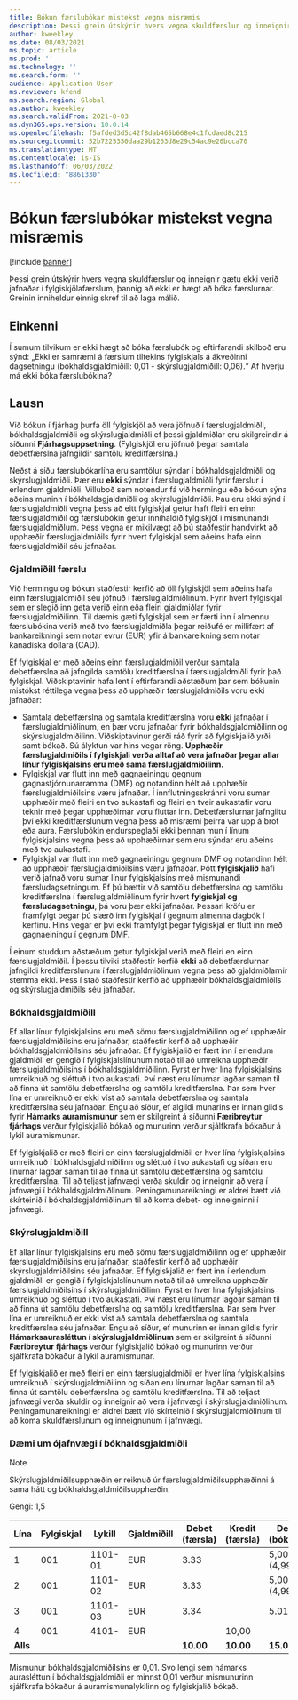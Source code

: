 ```yaml
---
title: Bókun færslubókar mistekst vegna misræmis
description: Þessi grein útskýrir hvers vegna skuldfærslur og inneignir gætu ekki verið jafnaðar í fylgiskjölafærslum, þannig að ekki er hægt að bóka færslurnar. Greinin inniheldur einnig skref til að laga málið.
author: kweekley
ms.date: 08/03/2021
ms.topic: article
ms.prod: ''
ms.technology: ''
ms.search.form: ''
audience: Application User
ms.reviewer: kfend
ms.search.region: Global
ms.author: kweekley
ms.search.validFrom: 2021-8-03
ms.dyn365.ops.version: 10.0.14
ms.openlocfilehash: f5afded3d5c42f8dab465b668e4c1fcdaed8c215
ms.sourcegitcommit: 52b7225350daa29b1263d8e29c54ac9e20bcca70
ms.translationtype: MT
ms.contentlocale: is-IS
ms.lasthandoff: 06/03/2022
ms.locfileid: "8861330"
---
```

# <a name="journal-posting-failure-because-of-imbalance"></a>Bókun færslubókar mistekst vegna misræmis

[!include [banner](../includes/banner.md)]

Þessi grein útskýrir hvers vegna skuldfærslur og inneignir gætu ekki verið jafnaðar í fylgiskjölafærslum, þannig að ekki er hægt að bóka færslurnar. Greinin inniheldur einnig skref til að laga málið.

## <a name="symptom"></a>Einkenni

Í sumum tilvikum er ekki hægt að bóka færslubók og eftirfarandi skilboð eru sýnd: „Ekki er samræmi á færslum tiltekins fylgiskjals á ákveðinni dagsetningu (bókhaldsgjaldmiðill: 0,01 - skýrslugjaldmiðill: 0,06).“ Af hverju má ekki bóka færslubókina?

## <a name="resolution"></a>Lausn

Við bókun í fjárhag þurfa öll fylgiskjöl að vera jöfnuð í færslugjaldmiðli, bókhaldsgjaldmiðli og skýrslugjaldmiðli ef þessi gjaldmiðlar eru skilgreindir á síðunni **Fjárhagsuppsetning**. (Fylgiskjöl eru jöfnuð þegar samtala debetfærslna jafngildir samtölu kreditfærslna.)

Neðst á síðu færslubókarlína eru samtölur sýndar í bókhaldsgjaldmiðli og skýrslugjaldmiðli. Þær eru **ekki** sýndar í færslugjaldmiðli fyrir færslur í erlendum gjaldmiðli. Villuboð sem notendur fá við hermingu eða bókun sýna aðeins muninn í bókhaldsgjaldmiðli og skýrslugjaldmiðli. Þau eru ekki sýnd í færslugjaldmiðli vegna þess að eitt fylgiskjal getur haft fleiri en einn færslugjaldmiðil og færslubókin getur innihaldið fylgiskjöl í mismunandi færslugjaldmiðlum. Þess vegna er mikilvægt að þú staðfestir handvirkt að upphæðir færslugjaldmiðils fyrir hvert fylgiskjal sem aðeins hafa einn færslugjaldmiðil séu jafnaðar.

### <a name="transaction-currency"></a>Gjaldmiðill færslu

Við hermingu og bókun staðfestir kerfið að öll fylgiskjöl sem aðeins hafa einn færslugjaldmiðil séu jöfnuð í færslugjaldmiðlinum. Fyrir hvert fylgiskjal sem er slegið inn geta verið einn eða fleiri gjaldmiðlar fyrir færslugjaldmiðilinn. Til dæmis gæti fylgiskjal sem er færti inn í almennu færslubókina verið með tvo færslugjaldmiðla þegar reiðufé er millifært af bankareikningi sem notar evrur (EUR) yfir á bankareikning sem notar kanadíska dollara (CAD).

Ef fylgiskjal er með aðeins einn færslugjaldmiðil verður samtala debetfærslna að jafngilda samtölu kreditfærslna í færslugjaldmiðli fyrir það fylgiskjal. Viðskiptavinir hafa lent í eftirfarandi aðstæðum þar sem bókunin mistókst réttilega vegna þess að upphæðir færslugjaldmiðils voru ekki jafnaðar:

- Samtala debetfærslna og samtala kreditfærslna voru **ekki** jafnaðar í færslugjaldmiðlinum, en þær voru jafnaðar fyrir bókhaldsgjaldmiðilinn og skýrslugjaldmiðilinn. Viðskiptavinur gerði ráð fyrir að fylgiskjalið yrði samt bókað. Sú ályktun var hins vegar röng. **Upphæðir færslugjaldmiðils í fylgiskjali verða alltaf að vera jafnaðar þegar allar línur fylgiskjalsins eru með sama færslugjaldmiðilinn.**
- Fylgiskjal var flutt inn með gagnaeiningu gegnum gagnastjórnunarramma (DMF) og notandinn hélt að upphæðir færslugjaldmiðilsins væru jafnaðar. Í innflutningsskránni voru sumar upphæðir með fleiri en tvo aukastafi og fleiri en tveir aukastafir voru teknir með þegar upphæðirnar voru fluttar inn. Debetfærslurnar jafngiltu því ekki kreditfærslunum vegna þess að misræmi þeirra var upp á brot eða aura. Færslubókin endurspeglaði ekki þennan mun í línum fylgiskjalsins vegna þess að upphæðirnar sem eru sýndar eru aðeins með tvo aukastafi.
- Fylgiskjal var flutt inn með gagnaeiningu gegnum DMF og notandinn hélt að upphæðir færslugjaldmiðilsins væru jafnaðar. Þótt **fylgiskjalið** hafi verið jafnað voru sumar línur fylgiskjalsins með mismunandi færsludagsetningum. Ef þú bættir við samtölu debetfærslna og samtölu kreditfærslna í færslugjaldmiðlinum fyrir hvert **fylgiskjal og færsludagsetningu**, þá voru þær ekki jafnaðar. Þessari kröfu er framfylgt þegar þú slærð inn fylgiskjal í gegnum almenna dagbók í kerfinu. Hins vegar er því ekki framfylgt þegar fylgiskjal er flutt inn með gagnaeiningu í gegnum DMF.

Í einum studdum aðstæðum getur fylgiskjal verið með fleiri en einn færslugjaldmiðil. Í þessu tilviki staðfestir kerfið **ekki** að debetfærslurnar jafngildi kreditfærslunum í færslugjaldmiðlinum vegna þess að gjaldmiðlarnir stemma ekki. Þess í stað staðfestir kerfið að upphæðir bókhaldsgjaldmiðils og skýrslugjaldmiðils séu jafnaðar.

### <a name="accounting-currency"></a>Bókhaldsgjaldmiðill

Ef allar línur fylgiskjalsins eru með sömu færslugjaldmiðilinn og ef upphæðir færslugjaldmiðilsins eru jafnaðar, staðfestir kerfið að upphæðir bókhaldsgjaldmiðilsins séu jafnaðar. Ef fylgiskjalið er fært inn í erlendum gjaldmiðli er gengið í fylgiskjalslínunum notað til að umreikna upphæðir færslugjaldmiðilsins í bókhaldsgjaldmiðilinn. Fyrst er hver lína fylgiskjalsins umreiknuð og sléttuð í tvo aukastafi. Því næst eru línurnar lagðar saman til að finna út samtölu debetfærslna og samtölu kreditfærslna. Þar sem hver lína er umreiknuð er ekki víst að samtala debetfærslna og samtala kreditfærslna séu jafnaðar. Engu að síður, ef algildi munarins er innan gildis fyrir **Hámarks auramismunur** sem er skilgreint á síðunni **Færibreytur fjárhags** verður fylgiskjalið bókað og munurinn verður sjálfkrafa bókaður á lykil auramismunar.

Ef fylgiskjalið er með fleiri en einn færslugjaldmiðil er hver lína fylgiskjalsins umreiknuð í bókhaldsgjaldmiðilinn og sléttuð í tvo aukastafi og síðan eru línurnar lagðar saman til að finna út samtölu debetfærslna og samtölu kreditfærslna. Til að teljast jafnvægi verða skuldir og inneignir að vera í jafnvægi í bókhaldsgjaldmiðlinum.  Peningamunareikningi er aldrei bætt við skírteinið í bókhaldsgjaldmiðlinum til að koma debet- og inneigninni í jafnvægi. 

### <a name="reporting-currency"></a>Skýrslugjaldmiðill

Ef allar línur fylgiskjalsins eru með sömu færslugjaldmiðilinn og ef upphæðir færslugjaldmiðilsins eru jafnaðar, staðfestir kerfið að upphæðir skýrslugjaldmiðilsins séu jafnaðar. Ef fylgiskjalið er fært inn í erlendum gjaldmiðli er gengið í fylgiskjalslínunum notað til að umreikna upphæðir færslugjaldmiðilsins í skýrslugjaldmiðilinn. Fyrst er hver lína fylgiskjalsins umreiknuð og sléttuð í tvo aukastafi. Því næst eru línurnar lagðar saman til að finna út samtölu debetfærslna og samtölu kreditfærslna. Þar sem hver lína er umreiknuð er ekki víst að samtala debetfærslna og samtala kreditfærslna séu jafnaðar. Engu að síður, ef munurinn er innan gildis fyrir **Hámarksaurasléttun í skýrslugjaldmiðlinum** sem er skilgreint á síðunni **Færibreytur fjárhags** verður fylgiskjalið bókað og munurinn verður sjálfkrafa bókaður á lykil auramismunar.

Ef fylgiskjalið er með fleiri en einn færslugjaldmiðil er hver lína fylgiskjalsins umreiknuð í skýrslugjaldmiðilinn og síðan eru línurnar lagðar saman til að finna út samtölu debetfærslna og samtölu kreditfærslna. Til að teljast jafnvægi verða skuldir og inneignir að vera í jafnvægi í skýrslugjaldmiðlinum.  Peningamunareikningi er aldrei bætt við skírteinið í skýrslugjaldmiðlinum til að koma skuldfærslunum og inneignunum í jafnvægi.

### <a name="example-for-an-accounting-currency-imbalance"></a>Dæmi um ójafnvægi í bókhaldsgjaldmiðli

> [!NOTE]
> Skýrslugjaldmiðilsupphæðin er reiknuð úr færslugjaldmiðilsupphæðinni á sama hátt og bókhaldsgjaldmiðilsupphæðin.

Gengi: 1,5

| Lína | Fylgiskjal | Lykill | Gjaldmiðill | Debet (færsla) | Kredit (færsla) | Debet (bókhald) | Kredit (bókhald) |
|---|---|---|---|---|---|---|---|
| 1 | 001 | 1101-01 | EUR | 3.33 | | 5,00 (4,995) | |
| 2 | 001 | 1101-02 | EUR | 3.33 | | 5,00 (4,995) | |
| 3 | 001 | 1101-03 | EUR | 3.34 | | 5.01 | |
| 4 | 001 | 4101- | EUR | | 10,00 | | 15.00 |
| **Alls** | | | | **10.00** | **10.00** | **15.01** | **15.00** |

Mismunur bókhaldsgjaldmiðilsins er 0,01. Svo lengi sem hámarks aurasléttun í bókhaldsgjaldmiðli er minnst 0,01 verður mismunurinn sjálfkrafa bókaður á auramismunalykilinn og fylgiskjalið bókað.
